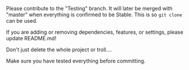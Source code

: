 Please contribute to the "Testing" branch. It will later be merged with "master" when everything is confirmed to be Stable. This is so `git clone` can be used.

If you are adding or removing dependencies, features, or settings, please update README.md!

Don't just delete the whole project or troll....

Make sure you have tested everything before committing.
